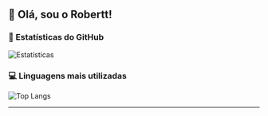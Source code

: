 👋 Olá, sou o Robertt!
---

### 🌟 Estatísticas do GitHub

![Estatísticas](https://github-readme-stats.vercel.app/api?username=roberttreis00&show_icons=true&theme=radical)

### 💻 Linguagens mais utilizadas

![Top Langs](https://github-readme-stats.vercel.app/api/top-langs/?username=roberttreis00&layout=compact&theme=tokyonight)

---